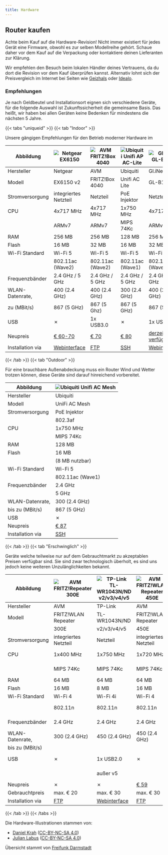 ```yaml
---
title: Hardware
---
```


## Router kaufen

Achte beim Kauf auf die Hardware-Revision!
Nicht immer existiert für jedes Gerät eine Firmware, obwohl es zur
selben Modellreihe gehört.
Schaue daher vor dem Kauf auf die Verpackung oder kontaktiere deinen
Lieferanten zur Klärung.

Wir empfehlen den Besuch beim lokalen Händler deines Vertrauens, da du
dort die Revision vor dem Kauf überprüfen kannst. Alternativ lohnt sich
der Preisvergleich im Internet bei Seiten wie
[Geizhals](https://geizhals.de/) oder [Idealo](https://www.idealo.de/).

### Empfehlungen

Je nach Geldbeutel und Installationsort eignen sich verschiedene Geräte,
für die folgende Auswahl ist Zukunftssicherheit die gemeinsame Basis.
Das heißt, wir haben bei allen Geräten keine Bedenken für mindestens die
nächsten 5 Jahre.

{{< tabs "uniqueid" >}}
{{< tab "Indoor" >}} 

Unsere gängigen Empfehlungen für den Betrieb moderner Hardware im

| Abbildung  | ![Netgear EX6150](/hardware/ex6150v2.svg) | ![AVM FRITZ!Box 4040](/hardware/fritz4040.svg) | ![Ubiquiti Unifi AP AC-Lite](/hardware/unifi_ac_lite.svg) | ![GL.iNet GL-B1300](/hardware/gl-b1300.svg) |
| ----------      | -------------         | -------------    | -------------    | -------------    |
| Hersteller      |  Netgear              |  AVM             |  Ubiquiti        |    Gl.iNet       |        
| Modell          | EX6150 v2             | FRITZ!Box 4040   | Unifi AC Lite    | GL-B1300         |            
| Stromversorgung | integriertes Netzteil | Netzteil         | PoE Injektor     | Netzteil         |
| CPU             | 4x717 MHz             | 4x717 MHz        | 1x750 MHz        | 4x717 MHz        |
|                 | ARMv7                 | ARMv7            | MIPS 74Kc        | ARMv7            |
| RAM             | 256 MB                | 256 MB           | 128 MB           | 256 MB           |
| Flash           | 16 MB                 | 32 MB            | 16 MB            | 32 MB            |
| Wi-Fi Standard  | Wi-Fi 5               | Wi-Fi 5          | Wi-Fi 5          | Wi-Fi 5          |
|                 | 802.11ac (Wave2)      | 802.11ac (Wave2) | 802.11ac (Wave1) | 802.11ac (Wave2) |
| Frequenzbänder  | 2.4 GHz / 5 GHz       | 2.4 GHz / 5 GHz  | 2.4 GHz / 5 GHz  | 2.4 GHz / 5 GHz  |
| WLAN-Datenrate, | 400 (2.4 GHz)         | 400 (2.4 GHz)    | 300 (2.4 GHz)    | 400 (2.4 GHz)    | 
| zu (MBit/s)     | 867 (5 GHz)           | 867 (5 Ghz)      | 867 (5 GHz)      | 867 (5 GHz)      |
| USB             |      ✗                | 1x USB3.0        |      ✗           | 1x USB3.0        |
| Neupreis        | [€ 60-70](https://geizhals.de/netgear-wi-fi-range-extender-ex6150-ex6150-100pes-a1232062.html) | [€ 70](https://geizhals.de/avm-fritz-box-4040-20002763-a1501050.html) | [€ 80](https://geizhals.de/ubiquiti-unifi-ap-ac-lite-uap-ac-lite-a1325765.html) | [derzeit nicht verfügbar](https://smile.amazon.de/dp/B079FJKZV8/) |     
|Installation via | [Webinterface](https://git.openwrt.org/?p=openwrt/openwrt.git;a=commit;h=970f1914be3f299fb302ca74a214589397000858) | [FTP](https://fritz-tools.readthedocs.io/de/latest/flashing/general.html) | [SSH](https://forum.darmstadt.freifunk.net/t/unifi-ap-erstinstallation/790) | [Webinterface](https://git.openwrt.org/?p=openwrt/openwrt.git;a=commit;h=04d3308b6248ef21a6f0bc3378b342906c2d2865) |

{{< /tab >}}
{{< tab "Outdoor" >}} 

Für eine brauchbare Außenabdeckung muss ein Router Wind und Wetter
trotzen können, diese Geräte sind darauf hinreichend vorbereitet.

| Abbildung         |![Ubiquiti Unifi AC Mesh](/hardware/unifi_ac_mesh.svg) | 
| ----------------- | --------------- |
| Hersteller        |Ubiquiti         |
| Modell            |UniFi AC Mesh    |
| Stromversorgung   |PoE Injektor     |
|                   |802.3af          |
| CPU               |1x750 MHz        |
|                   |MIPS 74Kc        |
| RAM               |128 MB           |
| Flash             |16 MB            |
|                   |(8 MB nutzbar)   |
| Wi-Fi Standard    |Wi-Fi 5          |
|                   |802.11ac (Wave1) |
| Frequenzbänder    |2.4 GHz          |
|                   |5 GHz            |
| WLAN-Datenrate,   |300 (2.4 GHz)    |
| bis zu (MBit/s)   |867 (5 GHz)      |
| USB               |✗                |
| Neupreis          |[€ 87](https://geizhals.de/ubiquiti-unifi-ac-mesh-uap-ac-m-a1547488.html)    | 
| Installation via  |[SSH](https://forum.darmstadt.freifunk.net/t/unifi-ap-erstinstallation/790)  |                                              
{{< /tab >}}
{{< tab "Erschwinglich" >}} 

Geräte welche teilweise nur auf dem Gebrauchtmarkt zu akzeptablen
Preisen verfügbar sind. Sie sind zwar technologisch überholt, es sind
uns jedoch keine weiteren Unzulänglichkeiten bekannt.

| Abbildung        | ![AVM FRITZ!Repeater 300E](/hardware/fritz450e.svg) | ![TP-Link TL-WR1043N/ND v2/v3/v4/v5](/hardware/wr1043nd.svg) | ![AVM FRITZ!WLAN Repeater 450E](/hardware/fritz450e.svg) | ![Netgear R6120](/hardware/netgear-r6120.svg) | ![AVM FRITZ!Box 4020](/hardware/fritz4020.svg) | 
| ---------------- | ------------------- | -------------- | ------------------  | ----------------  | ------------------- |
| Hersteller       | AVM                 | TP-Link        | AVM                 | Netgear           | AVM                 |
| Modell           | FRITZ!WLAN Repeater | TL-WR1043N/ND  | FRITZ!WLAN Repeater | R6120             | FRITZ!Box 4020      |
|                  | 300E                | v2/v3/v4/v5    | 450E                |                   |                     |
| Stromversorgung  | integriertes Netzteil | Netzteil     | integriertes Netzteil | Netzteil        | Netzteil            |
| CPU              | 1x400 MHz           | 1x750 MHz      | 1x720 MHz           | 1x580 MHz         | 1x750 MHz           |
|                  | MIPS 74Kc           | MIPS 74Kc      | MIPS 74Kc           | MIPS 74Kc         | MIPS 74Kc           |
| RAM              | 64 MB               | 64 MB          | 64 MB               | 64 MB             | 128 MB              |
| Flash            | 16 MB               | 8 MB           | 16 MB               | 16 MB             | 16 MB               |
| Wi-Fi Standard   | Wi-Fi 4             | Wi-Fi 4i       | Wi-Fi 4             | Wi-Fi 5           | Wi-Fi 4             |
|                  | 802.11n             | 802.11n        | 802.11n             | 802.11ac (Wave 1) | 802.11n             |
| Frequenzbänder   | 2.4 GHz             | 2.4 GHz        | 2.4 GHz             | 2.4 GHz / 5 GHz   | 2.4 GHz             |
| WLAN-Datenrate,  | 300 (2.4 GHz)       | 450 (2.4 GHz)  | 450 (2.4 GHz)       | 300 (2.4 GHz)     | 450 (2.4 GHz)       |
| bis zu (MBit/s)  |                     |                |                     | 866 (5 GHz)       |                     |
| USB              | ✗                   | 1x USB2.0      | ✗                   | 1x USB2.0         | (1x USB2.0)         |
|                  |                     | außer v5       |                     |                   | nicht unterstützt   |
| Neupreis         | ✗                   | ✗              | [€ 59](https://geizhals.de/avm-fritz-wlan-repeater-450e-20002589-a1065058.html) | [€ 37](https://geizhals.de/netgear-r6120-r6120-100pes-a1624501.html) | [€ 45](https://geizhals.de/avm-fritz-box-4020-20002713-a1244179.html) |
| Gebrauchtpreis   | max. € 20           | max. € 30      | max. € 30           | max. € 35         | max. € 30           |
| Installation via | [FTP](https://fritz-tools.readthedocs.io/de/latest/flashing/general.html) | [Webinterface](https://darmstadt.freifunk.net/mitmachen/router-einrichten/) | [FTP](https://fritz-tools.readthedocs.io/de/latest/flashing/general.html) | [Webinterface](https://darmstadt.freifunk.net/mitmachen/router-einrichten/) | [FTP](https://fritz-tools.readthedocs.io/de/latest/flashing/general.html) |
{{< /tab >}}
{{< /tabs >}}

  
Die Hardware-Illustrationen stammen von:

-   [Daniel
    Krah](https://github.com/Moorviper/Freifunk-Router-Anleitungen)
    ([CC-BY-NC-SA
    4.0](https://creativecommons.org/licenses/by-nc-sa/4.0/))
-   [Julian Labus](https://github.com/belzebub40k/router-pics)
    ([CC-BY-NC-SA
    4.0](http://creativecommons.org/licenses/by-nc-sa/4.0/))

Übersicht stammt von [Freifunk Darmstadt](https://darmstadt.freifunk.net/mitmachen/unterstuetzte-geraete/)
